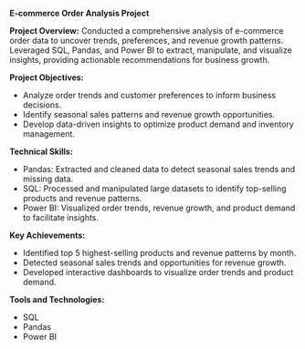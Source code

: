 **E-commerce Order Analysis Project**

**Project Overview:**
Conducted a comprehensive analysis of e-commerce order data to uncover trends, preferences, and revenue growth patterns. Leveraged SQL, Pandas, and Power BI to extract, manipulate, and visualize insights, providing actionable recommendations for business growth.

**Project Objectives:**
- Analyze order trends and customer preferences to inform business decisions.
- Identify seasonal sales patterns and revenue growth opportunities.
- Develop data-driven insights to optimize product demand and inventory management.

**Technical Skills:**
- Pandas: Extracted and cleaned data to detect seasonal sales trends and missing data.
- SQL: Processed and manipulated large datasets to identify top-selling products and revenue patterns.
- Power BI: Visualized order trends, revenue growth, and product demand to facilitate insights.

**Key Achievements:**
- Identified top 5 highest-selling products and revenue patterns by month.
- Detected seasonal sales trends and opportunities for revenue growth.
- Developed interactive dashboards to visualize order trends and product demand.

**Tools and Technologies:**
- SQL
- Pandas
- Power BI
